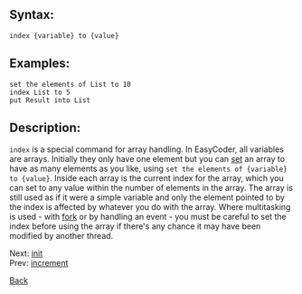 ## Syntax:
`index {variable} to {value}`

## Examples:
`set the elements of List to 10`  
`index List to 5`  
`put Result into List`

## Description:
`index` is a special command for array handling. In EasyCoder, all variables are arrays. Initially they only have one element but you can [set](set.md) an array to have as many elements as you like, using `set the elements of {variable} to {value}`. Inside each array is the current index for the array, which you can set to any value within the number of elements in the array. The array is still used as if it were a simple variable and only the element pointed to by the index is affected by whatever you do with the array. Where multitasking is used - with [fork](fork.md) or by handling an event - you must be careful to set the index before using the array if there's any chance it may have been modified by another thread.

Next: [init](init.md)  
Prev: [increment](increment.md)

[Back](../../README.md)
